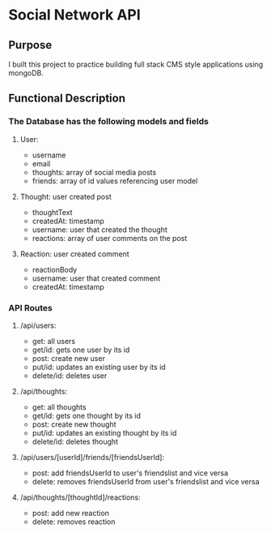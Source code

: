 # Social Network API

## Purpose

I built this project to practice building full stack CMS style applications using mongoDB.

## Functional Description

### The Database has the following models and fields

1. User:

    - username
    - email
    - thoughts: array of social media posts
    - friends: array of id values referencing user model

1. Thought: user created post

    - thoughtText
    - createdAt: timestamp
    - username: user that created the thought
    - reactions: array of user comments on the post

1. Reaction: user created comment

    - reactionBody
    - username: user that created comment
    - createdAt: timestamp

### API Routes

1. /api/users:

    - get: all users
    - get/id: gets one user by its id
    - post: create new user
    - put/id: updates an existing user by its id
    - delete/id: deletes user

1. /api/thoughts:

    - get: all thoughts
    - get/id: gets one thought by its id
    - post: create new thought
    - put/id: updates an existing thought by its id
    - delete/id: deletes thought

1. /api/users/[userId]/friends/[friendsUserId]:

    - post: add friendsUserId to user's friendslist and vice versa
    - delete: removes friendsUserId from user's friendslist and vice versa

1. /api/thoughts/[thoughtId]/reactions:
    - post: add new reaction
    - delete: removes reaction
